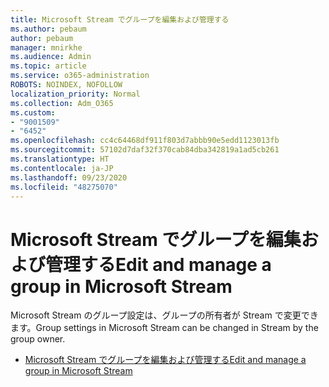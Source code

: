 ```yaml
---
title: Microsoft Stream でグループを編集および管理する
ms.author: pebaum
author: pebaum
manager: mnirkhe
ms.audience: Admin
ms.topic: article
ms.service: o365-administration
ROBOTS: NOINDEX, NOFOLLOW
localization_priority: Normal
ms.collection: Adm_O365
ms.custom:
- "9001509"
- "6452"
ms.openlocfilehash: cc4c64468df911f803d7abbb90e5edd1123013fb
ms.sourcegitcommit: 57102d7daf32f370cab84dba342819a1ad5cb261
ms.translationtype: HT
ms.contentlocale: ja-JP
ms.lasthandoff: 09/23/2020
ms.locfileid: "48275070"
---
```

# <a name="edit-and-manage-a-group-in-microsoft-stream"></a><span data-ttu-id="0c377-102">Microsoft Stream でグループを編集および管理する</span><span class="sxs-lookup"><span data-stu-id="0c377-102">Edit and manage a group in Microsoft Stream</span></span>

<span data-ttu-id="0c377-103">Microsoft Stream のグループ設定は、グループの所有者が Stream で変更できます。</span><span class="sxs-lookup"><span data-stu-id="0c377-103">Group settings in Microsoft Stream can be changed in Stream by the group owner.</span></span>  

- [<span data-ttu-id="0c377-104">Microsoft Stream でグループを編集および管理する</span><span class="sxs-lookup"><span data-stu-id="0c377-104">Edit and manage a group in Microsoft Stream</span></span>](https://docs.microsoft.com/stream/portal-manage-groups)
